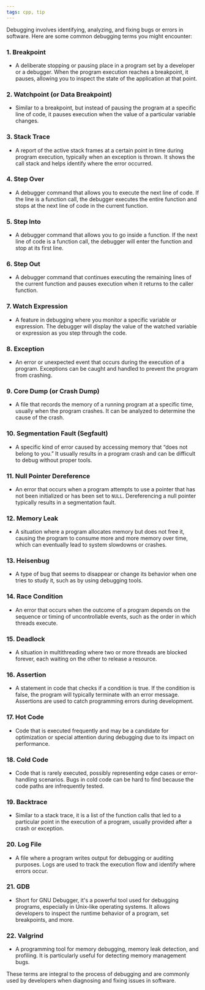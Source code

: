 ```yaml
---
tags: cpp, tip
---
```


Debugging involves identifying, analyzing, and fixing bugs or errors in software. Here are some common debugging terms you might encounter:

### 1. **Breakpoint**
   - A deliberate stopping or pausing place in a program set by a developer or a debugger. When the program execution reaches a breakpoint, it pauses, allowing you to inspect the state of the application at that point.

### 2. **Watchpoint (or Data Breakpoint)**
   - Similar to a breakpoint, but instead of pausing the program at a specific line of code, it pauses execution when the value of a particular variable changes.

### 3. **Stack Trace**
   - A report of the active stack frames at a certain point in time during program execution, typically when an exception is thrown. It shows the call stack and helps identify where the error occurred.

### 4. **Step Over**
   - A debugger command that allows you to execute the next line of code. If the line is a function call, the debugger executes the entire function and stops at the next line of code in the current function.

### 5. **Step Into**
   - A debugger command that allows you to go inside a function. If the next line of code is a function call, the debugger will enter the function and stop at its first line.

### 6. **Step Out**
   - A debugger command that continues executing the remaining lines of the current function and pauses execution when it returns to the caller function.

### 7. **Watch Expression**
   - A feature in debugging where you monitor a specific variable or expression. The debugger will display the value of the watched variable or expression as you step through the code.

### 8. **Exception**
   - An error or unexpected event that occurs during the execution of a program. Exceptions can be caught and handled to prevent the program from crashing.

### 9. **Core Dump (or Crash Dump)**
   - A file that records the memory of a running program at a specific time, usually when the program crashes. It can be analyzed to determine the cause of the crash.

### 10. **Segmentation Fault (Segfault)**
   - A specific kind of error caused by accessing memory that “does not belong to you.” It usually results in a program crash and can be difficult to debug without proper tools.

### 11. **Null Pointer Dereference**
   - An error that occurs when a program attempts to use a pointer that has not been initialized or has been set to `NULL`. Dereferencing a null pointer typically results in a segmentation fault.

### 12. **Memory Leak**
   - A situation where a program allocates memory but does not free it, causing the program to consume more and more memory over time, which can eventually lead to system slowdowns or crashes.

### 13. **Heisenbug**
   - A type of bug that seems to disappear or change its behavior when one tries to study it, such as by using debugging tools.

### 14. **Race Condition**
   - An error that occurs when the outcome of a program depends on the sequence or timing of uncontrollable events, such as the order in which threads execute.

### 15. **Deadlock**
   - A situation in multithreading where two or more threads are blocked forever, each waiting on the other to release a resource.

### 16. **Assertion**
   - A statement in code that checks if a condition is true. If the condition is false, the program will typically terminate with an error message. Assertions are used to catch programming errors during development.

### 17. **Hot Code**
   - Code that is executed frequently and may be a candidate for optimization or special attention during debugging due to its impact on performance.

### 18. **Cold Code**
   - Code that is rarely executed, possibly representing edge cases or error-handling scenarios. Bugs in cold code can be hard to find because the code paths are infrequently tested.

### 19. **Backtrace**
   - Similar to a stack trace, it is a list of the function calls that led to a particular point in the execution of a program, usually provided after a crash or exception.

### 20. **Log File**
   - A file where a program writes output for debugging or auditing purposes. Logs are used to track the execution flow and identify where errors occur.

### 21. **GDB**
   - Short for GNU Debugger, it's a powerful tool used for debugging programs, especially in Unix-like operating systems. It allows developers to inspect the runtime behavior of a program, set breakpoints, and more.

### 22. **Valgrind**
   - A programming tool for memory debugging, memory leak detection, and profiling. It is particularly useful for detecting memory management bugs.

These terms are integral to the process of debugging and are commonly used by developers when diagnosing and fixing issues in software.